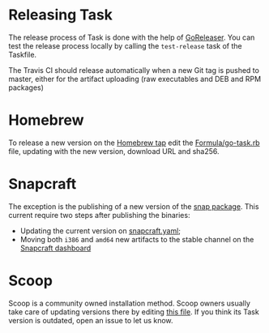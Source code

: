 # Releasing Task

The release process of Task is done with the help of
[GoReleaser][goreleaser]. You can test the release process locally by calling
the `test-release` task of the Taskfile.

The Travis CI should release automatically when a new
Git tag is pushed to master, either for the artifact uploading (raw executables
and DEB and RPM packages)

# Homebrew

To release a new version on the [Homebrew tap][homebrewtap] edit the
[Formula/go-task.rb][gotaskrb] file, updating with the new version, download
URL and sha256.

# Snapcraft

The exception is the publishing of a new version of the
[snap package][snappackage]. This current require two steps after publishing
the binaries:

* Updating the current version on [snapcraft.yaml][snapcraftyaml];
* Moving both `i386` and `amd64` new artifacts to the stable channel on
the [Snapcraft dashboard][snapcraftdashboard]

# Scoop

Scoop is a community owned installation method. Scoop owners usually take care
of updating versions there by editing
[this file](https://github.com/lukesampson/scoop-extras/blob/master/bucket/task.json).
If you think its Task version is outdated, open an issue to let us know.

[goreleaser]: https://goreleaser.com/#continuous_integration
[homebrewtap]: https://github.com/TukioHQ/homebrew-tap
[gotaskrb]: https://github.com/TukioHQ/homebrew-tap/blob/master/Formula/go-task.rb
[snappackage]: https://github.com/TukioHQ/snap
[snapcraftyaml]: https://github.com/TukioHQ/snap/blob/master/snap/snapcraft.yaml#L2
[snapcraftdashboard]: https://dashboard.snapcraft.io/
